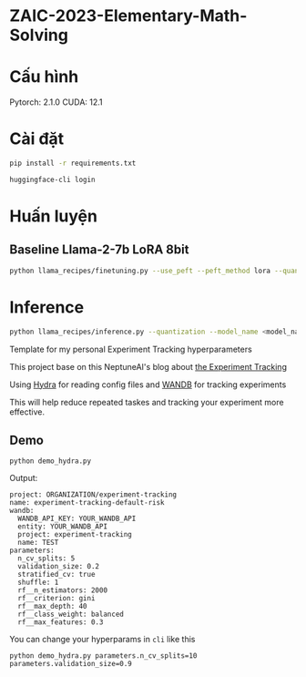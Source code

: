 # ZAIC-2023-Elementary-Math-Solving

# Cấu hình

Pytorch: 2.1.0
CUDA: 12.1

# Cài đặt

```bash
pip install -r requirements.txt
```

```bash
huggingface-cli login
```

# Huấn luyện

## Baseline Llama-2-7b LoRA 8bit

```bash
python llama_recipes/finetuning.py --use_peft --peft_method lora --quantization --model_name meta-llama/Llama-2-7b-hf --output_dir outputs
```

# Inference

```bash
python llama_recipes/inference.py --quantization --model_name <model_name> --peft_model <output_dir> --max_new_tokens <max new tokens> --prompt_file test_prompt.txt
```

Template for my personal Experiment Tracking hyperparameters

This project base on this NeptuneAI's blog about [the Experiment Tracking](https://neptune.ai/blog/experiment-management)

Using [Hydra](https://hydra.cc) for reading config files and [WANDB](https://wandb.ai) for tracking experiments

This will help reduce repeated taskes and tracking your experiment more effective.

## Demo

```
python demo_hydra.py
```

Output:

```
project: ORGANIZATION/experiment-tracking
name: experiment-tracking-default-risk
wandb:
  WANDB_API_KEY: YOUR_WANDB_API
  entity: YOUR_WANDB_API
  project: experiment-tracking
  name: TEST
parameters:
  n_cv_splits: 5
  validation_size: 0.2
  stratified_cv: true
  shuffle: 1
  rf__n_estimators: 2000
  rf__criterion: gini
  rf__max_depth: 40
  rf__class_weight: balanced
  rf__max_features: 0.3
```

You can change your hyperparams in `cli` like this

```
python demo_hydra.py parameters.n_cv_splits=10 parameters.validation_size=0.9
```
